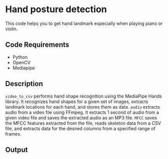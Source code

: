 # Hand posture detection 
This code helps you to get hand landmark especially when playing piano or violin.
## Code Requirements
* Python
* OpenCV
* Mediapipe
## Description
```video_to_csv``` performs hand shape recognition using the MediaPipe Hands library. 
It recognizes hand shapes for a given set of images, extracts landmark locations for each hand, and stores them as data.
```audio``` extracts audio from a video file using FFmpeg. 
It extracts 1 second of audio from a given video file and saves the extracted audio as an MP3 file.
```MFCC``` saves the MFCC features extracted from the file, reads skeleton data from a CSV file, and extracts data for the desired columns from a specified range of frames.
## Output 
